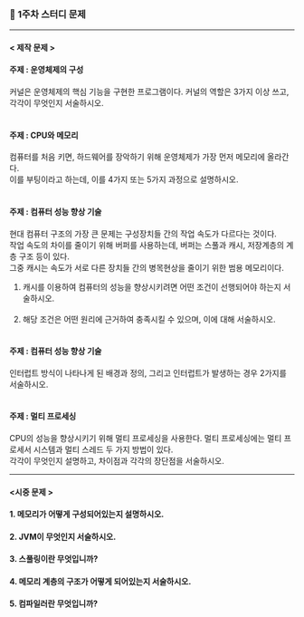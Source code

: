 ### 📌 1주차 스터디 문제
***
#### < 제작 문제 >
#### 주제 : 운영체제의 구성
커널은 운영체제의 핵심 기능을 구현한 프로그램이다. 커널의 역할은 3가지 이상 쓰고, 각각이 무엇인지 서술하시오.
<br></br>

#### 주제 : CPU와 메모리
컴퓨터를 처음 키면, 하드웨어를 장악하기 위해 운영체제가 가장 먼저 메모리에 올라간다.  
이를 부팅이라고 하는데, 이를 4가지 또는 5가지 과정으로 설명하시오.
<br></br>
#### 주제 : 컴퓨터 성능 향상 기술
현대 컴퓨터 구조의 가장 큰 문제는 구성장치들 간의 작업 속도가 다르다는 것이다.    
작업 속도의 차이를 줄이기 위해 버퍼를 사용하는데, 버퍼는 스풀과 캐시, 저장계층의 계층 구조 등이 있다.   
그중 캐시는 속도가 서로 다른 장치들 간의 병목현상을 줄이기 위한 범용 메모리이다. 

1) 캐시를 이용하여 컴퓨터의 성능을 향상시키려면 어떤 조건이 선행되어야 하는지 서술하시오.
<br></br>
2) 해당 조건은 어떤 원리에 근거하여 충족시킬 수 있으며, 이에 대해 서술하시오.
<br></br>

#### 주제 : 컴퓨터 성능 향상 기술
인터럽트 방식이 나타나게 된 배경과 정의, 그리고 인터럽트가 발생하는 경우 2가지를 서술하시오.
<br></br>

#### 주제 : 멀티 프로세싱
CPU의 성능을 향상시키기 위해 멀티 프로세싱을 사용한다. 멀티 프로세싱에는 멀티 프로세서 시스템과 멀티 스레드 두 가지 방법이 있다.    
각각이 무엇인지 설명하고, 차이점과 각각의 장단점을 서술하시오.
***

#### <시중 문제 >

#### 1. 메모리가 어떻게 구성되어있는지 설명하시오.

#### 2. JVM이 무엇인지 서술하시오.

#### 3. 스풀링이란 무엇입니까?

#### 4. 메모리 계층의 구조가 어떻게 되어있는지 서술하시오.

#### 5. 컴파일러란 무엇입니까?

